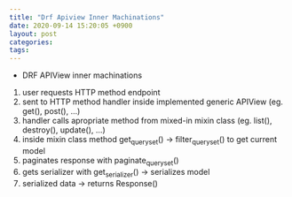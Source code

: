 ```yaml
---
title: "Drf Apiview Inner Machinations"
date: 2020-09-14 15:20:05 +0900
layout: post
categories: 
tags: 
---
```


-   DRF APIView inner machinations

1.  user requests HTTP method endpoint
2.  sent to HTTP method handler inside implemented generic APIView (eg. get(), post(), &#x2026;)
3.  handler calls apropriate method from mixed-in mixin class (eg. list(), destroy(), update(), &#x2026;)
4.  inside mixin class method  get<sub>queryset</sub>() -> filter<sub>queryset</sub>() to get current model
5.  paginates response with paginate<sub>queryset</sub>()
6.  gets serializer with get<sub>serializer</sub>() -> serializes model
7.  serialized data -> returns Response()
